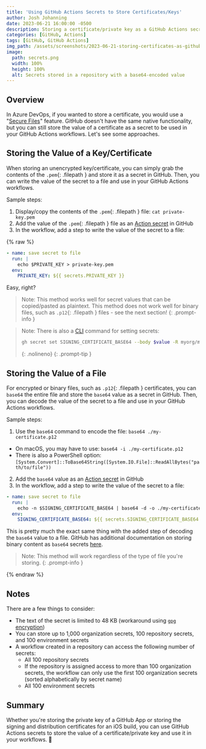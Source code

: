 ```yaml
---
title: 'Using GitHub Actions Secrets to Store Certificates/Keys'
author: Josh Johanning
date: 2023-06-21 16:00:00 -0500
description: Storing a certificate/private key as a GitHub Actions secret
categories: [GitHub, Actions]
tags: [GitHub, GitHub Actions]
img_path: /assets/screenshots/2023-06-21-storing-certificates-as-github-secrets
image:
  path: secrets.png
  width: 100%
  height: 100%
  alt: Secrets stored in a repository with a base64-encoded value
---
```


## Overview

In Azure DevOps, if you wanted to store a certificate, you would use a "[Secure Files](https://learn.microsoft.com/en-us/azure/devops/pipelines/library/secure-files?view=azure-devops)" feature. GitHub doesn't have the same native functionality, but you can still store the value of a certificate as a secret to be used in your GitHub Actions workflows. Let's see some approaches.

## Storing the Value of a Key/Certificate

When storing an unencrypted key/certificate, you can simply grab the contents of the `.pem`{: .filepath } and store it as a secret in GitHub. Then, you can write the value of the secret to a file and use in your GitHub Actions workflows.

Sample steps:

1. Display/copy the contents of the `.pem`{: .filepath } file: `cat private-key.pem`
2. Add the value of the `.pem`{: .filepath } file as an [Action secret](https://docs.github.com/en/actions/security-guides/encrypted-secrets) in GitHub
3. In the workflow, add a step to write the value of the secret to a file:

{% raw %}

```yml
- name: save secret to file
  run: | 
    echo $PRIVATE_KEY > private-key.pem
  env:
    PRIVATE_KEY: ${{ secrets.PRIVATE_KEY }}
```

Easy, right?

> Note: This method works well for secret values that can be copied/pasted as plaintext. This method does not work well for binary files, such as `.p12`{: .filepath } files - see the next section!
{: .prompt-info }

> Note: There is also a [CLI](https://cli.github.com/manual/gh_secret) command for setting secrets: 
> ```sh
> gh secret set SIGNING_CERTIFICATE_BASE64 --body $value -R myorg/myrepo
> ```
> {: .nolineno}
{: .prompt-tip }

## Storing the Value of a File

For encrypted or binary files, such as `.p12`{: .filepath } certificates, you can `base64` the entire file and store the `base64` value as a secret in GitHub. Then, you can decode the value of the secret to a file and use in your GitHub Actions workflows.

Sample steps:

1. Use the `base64` command to encode the file: `base64 ./my-certificate.p12`
  - On macOS, you may have to use: `base64 -i ./my-certificate.p12`
  - There is also a PowerShell option: `[System.Convert]::ToBase64String([System.IO.File]::ReadAllBytes("path/to/file"))`
2. Add the `base64` value as an [Action secret](https://docs.github.com/en/actions/security-guides/encrypted-secrets) in GitHub
3. In the workflow, add a step to write the value of the secret to a file:

```yml
- name: save secret to file
  run: | 
    echo -n $SIGNING_CERTIFICATE_BASE64 | base64 -d -o ./my-certificate.p12
  env:
    SIGNING_CERTIFICATE_BASE64: ${{ secrets.SIGNING_CERTIFICATE_BASE64 }}
```

This is pretty much the exact same thing with the added step of decoding the `base64` value to a file. GitHub has additional documentation on storing binary content as `base64` secrets [here](https://docs.github.com/en/actions/security-guides/encrypted-secrets#storing-base64-binary-blobs-as-secrets).

> Note: This method will work regardless of the type of file you're storing.
{: .prompt-info }

{% endraw %}

## Notes

There are a few things to consider:

- The text of the secret is limited to 48 KB (workaround using [`gpg` encryption](https://docs.github.com/en/actions/security-guides/encrypted-secrets#storing-large-secrets))
- You can store up to 1,000 organization secrets, 100 repository secrets, and 100 environment secrets
- A workflow created in a repository can access the following number of secrets:
  - All 100 repository secrets
  - If the repository is assigned access to more than 100 organization secrets, the workflow can only use the first 100 organization secrets (sorted alphabetically by secret name)
  - All 100 environment secrets

## Summary

Whether you're storing the private key of a GitHub App or storing the signing and distribution certificates for an iOS build, you can use GitHub Actions secrets to store the value of a certificate/private key and use it in your workflows. 🚀
